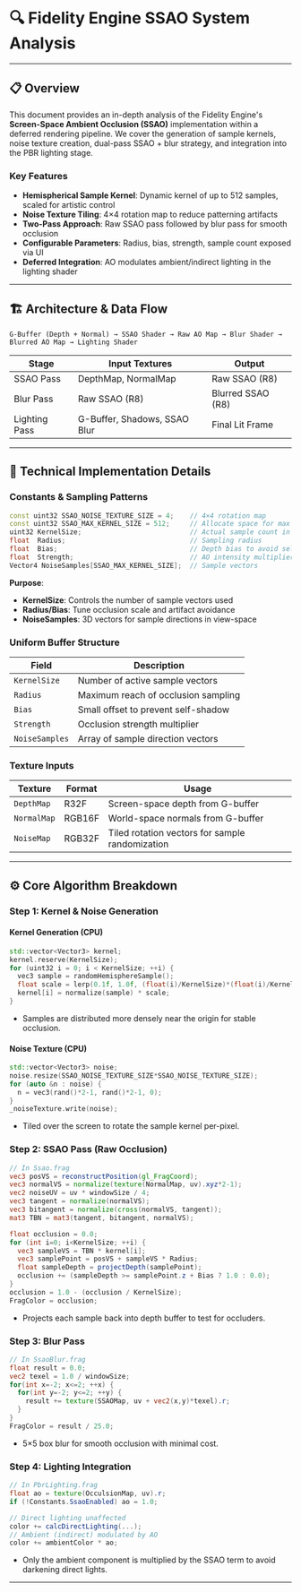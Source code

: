 # 🔍 Fidelity Engine SSAO System Analysis

---

## 📋 Overview

This document provides an in-depth analysis of the Fidelity Engine's **Screen-Space Ambient Occlusion (SSAO)** implementation within a deferred rendering pipeline. We cover the generation of sample kernels, noise texture creation, dual-pass SSAO + blur strategy, and integration into the PBR lighting stage.

### Key Features

- **Hemispherical Sample Kernel**: Dynamic kernel of up to 512 samples, scaled for artistic control  
- **Noise Texture Tiling**: 4×4 rotation map to reduce patterning artifacts  
- **Two-Pass Approach**: Raw SSAO pass followed by blur pass for smooth occlusion  
- **Configurable Parameters**: Radius, bias, strength, sample count exposed via UI  
- **Deferred Integration**: AO modulates ambient/indirect lighting in the lighting shader

---

## 🏗️ Architecture & Data Flow

```
G-Buffer (Depth + Normal) → SSAO Shader → Raw AO Map → Blur Shader → Blurred AO Map → Lighting Shader
```  

| Stage            | Input Textures        | Output                  |
|------------------|-----------------------|-------------------------|
| SSAO Pass        | DepthMap, NormalMap   | Raw SSAO (R8)           |
| Blur Pass        | Raw SSAO (R8)         | Blurred SSAO (R8)       |
| Lighting Pass    | G-Buffer, Shadows, SSAO Blur | Final Lit Frame        |

---

## 🔧 Technical Implementation Details

### Constants & Sampling Patterns

```cpp
const uint32 SSAO_NOISE_TEXTURE_SIZE = 4;    // 4×4 rotation map
const uint32 SSAO_MAX_KERNEL_SIZE = 512;     // Allocate space for max samples
uint32 KernelSize;                           // Actual sample count in use
float  Radius;                               // Sampling radius
float  Bias;                                 // Depth bias to avoid self-occlusion
float  Strength;                             // AO intensity multiplier
Vector4 NoiseSamples[SSAO_MAX_KERNEL_SIZE];  // Sample vectors
```  

**Purpose**:  
- **KernelSize**: Controls the number of sample vectors used  
- **Radius/Bias**: Tune occlusion scale and artifact avoidance  
- **NoiseSamples**: 3D vectors for sample directions in view-space

### Uniform Buffer Structure

| Field         | Description                            |
|---------------|----------------------------------------|
| `KernelSize`  | Number of active sample vectors       |
| `Radius`      | Maximum reach of occlusion sampling   |
| `Bias`        | Small offset to prevent self-shadow   |
| `Strength`    | Occlusion strength multiplier         |
| `NoiseSamples`| Array of sample direction vectors     |

### Texture Inputs

| Texture      | Format  | Usage                                 |
|--------------|---------|---------------------------------------|
| `DepthMap`   | R32F    | Screen-space depth from G-buffer      |
| `NormalMap`  | RGB16F  | World-space normals from G-buffer     |
| `NoiseMap`   | RGB32F  | Tiled rotation vectors for sample randomization |

---

## ⚙️ Core Algorithm Breakdown

### Step 1: Kernel & Noise Generation

#### Kernel Generation (CPU)
```cpp
std::vector<Vector3> kernel;
kernel.reserve(KernelSize);
for (uint32 i = 0; i < KernelSize; ++i) {
  vec3 sample = randomHemisphereSample();
  float scale = lerp(0.1f, 1.0f, (float(i)/KernelSize)*(float(i)/KernelSize));
  kernel[i] = normalize(sample) * scale;
}
```
- Samples are distributed more densely near the origin for stable occlusion.

#### Noise Texture (CPU)
```cpp
std::vector<Vector3> noise;
noise.resize(SSAO_NOISE_TEXTURE_SIZE*SSAO_NOISE_TEXTURE_SIZE);
for (auto &n : noise) {
  n = vec3(rand()*2-1, rand()*2-1, 0);
}
_noiseTexture.write(noise);
```
- Tiled over the screen to rotate the sample kernel per-pixel.

### Step 2: SSAO Pass (Raw Occlusion)
```glsl
// In Ssao.frag
vec3 posVS = reconstructPosition(gl_FragCoord);
vec3 normalVS = normalize(texture(NormalMap, uv).xyz*2-1);
vec2 noiseUV = uv * windowSize / 4;
vec3 tangent = normalize(normalVS);
vec3 bitangent = normalize(cross(normalVS, tangent));
mat3 TBN = mat3(tangent, bitangent, normalVS);

float occlusion = 0.0;
for (int i=0; i<KernelSize; ++i) {
  vec3 sampleVS = TBN * kernel[i];
  vec3 samplePoint = posVS + sampleVS * Radius;
  float sampleDepth = projectDepth(samplePoint);
  occlusion += (sampleDepth >= samplePoint.z + Bias ? 1.0 : 0.0);
}
occlusion = 1.0 - (occlusion / KernelSize);
FragColor = occlusion;
```
- Projects each sample back into depth buffer to test for occluders.

### Step 3: Blur Pass
```glsl
// In SsaoBlur.frag
float result = 0.0;
vec2 texel = 1.0 / windowSize;
for(int x=-2; x<=2; ++x) {
  for(int y=-2; y<=2; ++y) {
    result += texture(SSAOMap, uv + vec2(x,y)*texel).r;
  }
}
FragColor = result / 25.0;
```
- 5×5 box blur for smooth occlusion with minimal cost.

### Step 4: Lighting Integration
```glsl
// In PbrLighting.frag
float ao = texture(OcculsionMap, uv).r;
if (!Constants.SsaoEnabled) ao = 1.0;

// Direct lighting unaffected
color += calcDirectLighting(...);
// Ambient (indirect) modulated by AO
color += ambientColor * ao;
```
- Only the ambient component is multiplied by the SSAO term to avoid darkening direct lights.

---